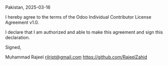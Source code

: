 Pakistan, 2025-03-16

I hereby agree to the terms of the Odoo Individual Contributor License
Agreement v1.0.

I declare that I am authorized and able to make this agreement and sign this
declaration.

Signed,

Muhammad Rajeel rjlrjpt@gmail.com https://github.com/RajeelZahid
